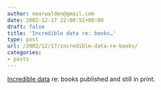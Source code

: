 ```yaml
---
author: nearwalden@gmail.com
date: 2002-12-17 22:08:51+00:00
draft: false
title: 'Incredible data re: books…'
type: post
url: /2002/12/17/incredible-data-re-books/
categories:
- posts
---
```


[Incredible data](//cyberlaw.stanford.edu/lessig/blog/archives/2002_11.shtml#000657') re: books published and still in print.



